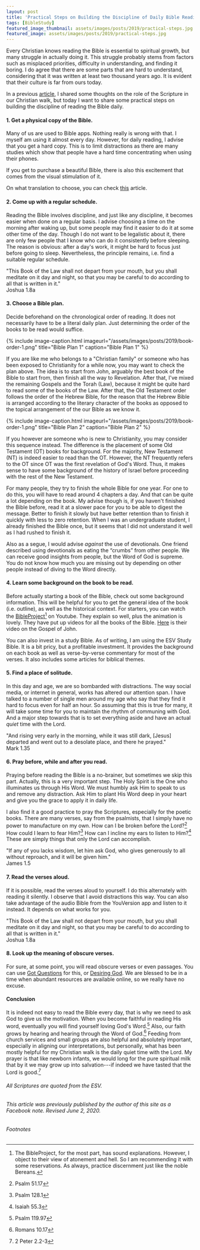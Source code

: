 ```yaml
---
layout: post
title: 'Practical Steps on Building the Discipline of Daily Bible Reading'
tags: [BibleStudy]
featured_image_thumbnail: assets/images/posts/2019/practical-steps.jpg
featured_image: assets/images/posts/2019/practical-steps.jpg
---
```

Every Christian knows reading the Bible is essential to spiritual growth, but many struggle in actually doing it. This struggle probably stems from factors such as misplaced priorities, difficulty in understanding, and finding it boring. I do agree that there are some parts that are hard to understand, considering that it was written at least two thousand years ago. It is evident that their culture is far from ours today.

<!--more-->

In a previous [article](/2-tim-3-16-17), I shared some thoughts on the role of the Scripture in our Christian walk, but today I want to share some practical steps on building the discipline of reading the Bible daily. <br>



#### 1. Get a physical copy of the Bible.

Many of us are used to Bible apps. Nothing really is wrong with that. I myself am using it almost every day. However, for daily reading, I advise that you get a hard copy. This is to limit distractions as there are many studies which show that people have a hard time concentrating when using their phones.

If you get to purchase a beautiful Bible, there is also this excitement that comes from the visual stimulation of it.

On what translation to choose, you can check [this](/a-laymans-guide-to-bible-translations) article.



#### 2. Come up with a regular schedule.

Reading the Bible involves discipline, and just like any discipline, it becomes easier when done on a regular basis. I advise choosing a time on the morning after waking up, but some people may find it easier to do it at some other time of the day. Though I do not want to be legalistic about it, there are only few people that I know who can do it consistently before sleeping. The reason is obvious: after a day's work, it might be hard to focus just before going to sleep. Nevertheless, the principle remains, i.e. find a suitable regular schedule.

"This Book of the Law shall not depart from your mouth, but you shall meditate on it day and night, so that you may be careful to do according to all that is written in it."<br>Joshua 1.8a



#### 3. Choose a Bible plan.

Decide beforehand on the chronological order of reading. It does not necessarily have to be a literal daily plan. Just determining the order of the books to be read would suffice.

{% include image-caption.html imageurl="/assets/images/posts/2019/book-order-1.png" title="Bible Plan 1" caption="Bible Plan 1" %}

If you are like me who belongs to a "Christian family" or someone who has been exposed to Christianity for a while now, you may want to check the plan above. The idea is to start from John, arguably the best book of the Bible to start from, then finish all the way to Revelation. After that, I've mixed the remaining Gospels and the Torah (Law), because it might be quite hard to read some of the books of the Law. After that, the Old Testament order follows the order of the Hebrew Bible, for the reason that the Hebrew Bible is arranged according to the literary character of the books as opposed to the topical arrangement of the our Bible as we know it.

{% include image-caption.html imageurl="/assets/images/posts/2019/book-order-1.png" title="Bible Plan 2" caption="Bible Plan 2" %}

If you however are someone who is new to Christianity, you may consider this sequence instead. The difference is the placement of some Old Testament (OT) books for background. For the majority, New Testament (NT) is indeed easier to read than the OT. However, the NT frequently refers to the OT since OT was the first revelation of God's Word. Thus, it makes sense to have some background of the history of Israel before proceeding with the rest of the New Testament.

For many people, they try to finish the whole Bible for one year. For one to do this, you will have to read around 4 chapters a day. And that can be quite a lot depending on the book. My advise though is, if you haven't finished the Bible before, read it at a slower pace for you to be able to digest the message. Better to finish it slowly but have better retention than to finish it quickly with less to zero retention. When I was an undergraduate student, I already finished the Bible once, but it seems that I did not understand it well as I had rushed to finish it. 

Also as a segue, I would advise *against* the use of devotionals. One friend described using devotionals as eating the “crumbs” from other people. We can receive good insights from people, but the Word of God is supreme. You do not know how much you are missing out by depending on other people instead of diving to the Word directly. 



#### 4. Learn some background on the book to be read.

Before actually starting a book of the Bible, check out some background information. This will be helpful for you to get the general idea of the book (i.e. outline), as well as the historical context. For starters, you can watch the [BibleProject](https://www.youtube.com/channel/UCVfwlh9XpX2Y_tQfjeln9QA)[^1] on Youtube. They explain so well, plus the animation is lovely. They have put up videos for all the books of the Bible. [Here](https://youtu.be/G-2e9mMf7E8) is their video on the Gospel of John.

You can also invest in a study Bible. As of writing, I am using the ESV Study Bible. It is a bit pricy, but a profitable investment. It provides the background on each book as well as verse-by-verse commentary for most of the verses. It also includes some articles for biblical themes.

#### 5. Find a place of solitude.

In this day and age, we are so bombarded with distractions. The way social media, or internet in general, works has altered our attention span. I have talked to a number of single men around my age who say that they find it hard to focus even for half an hour. So assuming that this is true for many, it will take some time for you to maintain the rhythm of communing with God. And a major step towards that is to set everything aside and have an actual *quiet* time with the Lord.

"And rising very early in the morning, while it was still dark, [Jesus] departed and went out to a desolate place, and there he prayed."<br>Mark 1.35



#### 6. Pray before, while and after you read.

Praying before reading the Bible is a no-brainer, but sometimes we skip this part. Actually, this is a very important step. The Holy Spirit is the One who illuminates us through His Word. We must humbly ask Him to speak to us and remove any distraction. Ask Him to plant His Word deep in your heart and give you the grace to apply it in daily life.

I also find it a good practice to pray the Scriptures, especially for the poetic books. There are many verses, say from the psalmists, that I simply have no power to manufacture on my own. How can I be broken before the Lord?[^2] How could I learn to fear Him?[^3]  How can I incline my ears to listen to Him?[^4] These are simply things that only the Lord can accomplish.

"If any of you lacks wisdom, let him ask God, who gives generously to all without reproach, and it will be given him."<br>James 1.5



#### 7. Read the verses aloud.

If it is possible, read the verses aloud to yourself. I do this alternately with reading it silently. I observe that I avoid distractions this way. You can also take advantage of the audio Bible from the YouVersion app and listen to it instead. It depends on what works for you.

"This Book of the Law shall not depart from your mouth, but you shall meditate on it day and night, so that you may be careful to do according to all that is written in it."<br>Joshua 1.8a



#### 8. Look up the meaning of obscure verses.

For sure, at some point, you will read obscure verses or even passages. You can use [Got Questions](https://www.gotquestions.org/) for this, or [Desiring God](https://www.desiringgod.org/). We are blessed to be in a time when abundant resources are available online, so we really have no excuse.



#### Conclusion

It is indeed not easy to read the Bible every day, that is why we need to ask God to give us the motivation. When you become faithful in reading His word, eventually you will find yourself loving God's Word.[^5] Also, our faith grows by hearing and hearing through the Word of God.[^6] Feeding from church services and small groups are also helpful and absolutely important, especially in aligning our interpretations, but personally, what has been mostly helpful for my Christian walk is the daily quiet time with the Lord. My prayer is that like newborn infants, we would long for the pure spiritual milk that by it we may grow up into salvation---if indeed we have tasted that the Lord is good.[^7]

###### All Scriptures are quoted from the ESV.

###### This article was previously published by the author of this site as a Facebook note. Revised June 2, 2020.

###### Footnotes

[^1]: The BibleProject, for the most part, has sound explanations. However, I object to their view of atonement and hell. So I am recommending it with some reservations. As always, practice discernment just like the noble Bereans.
[^2]: Psalm 51.17
[^3]: Psalm 128.1
[^4]: Isaiah 55.3
[^5]: Psalm 119.97
[^6]: Romans 10.17
[^7]: 2 Peter 2.2-3

